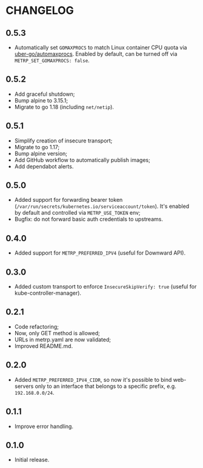 # CHANGELOG

## 0.5.3

- Automatically set `GOMAXPROCS` to match Linux container CPU quota via [uber-go/automaxprocs](https://github.com/uber-go/automaxprocs). Enabled by default, can be turned off via `METRP_SET_GOMAXPROCS: false`.

## 0.5.2

- Add graceful shutdown;
- Bump alpine to 3.15.1;
- Migrate to go 1.18 (including `net/netip`).

## 0.5.1

- Simplify creation of insecure transport;
- Migrate to go 1.17;
- Bump alpine version;
- Add GitHub workflow to automatically publish images;
- Add dependabot alerts.

## 0.5.0

- Added support for forwarding bearer token (`/var/run/secrets/kubernetes.io/serviceaccount/token`). It's enabled by default and controlled via `METRP_USE_TOKEN` env;
- Bugfix: do not forward basic auth credentials to upstreams.

## 0.4.0

- Added support for `METRP_PREFERRED_IPV4` (useful for Downward API).

## 0.3.0

- Added custom transport to enforce `InsecureSkipVerify: true` (useful for kube-controller-manager).

## 0.2.1

- Code refactoring;
- Now, only GET method is allowed;
- URLs in metrp.yaml are now validated;
- Improved README.md.

## 0.2.0

- Added `METRP_PREFERRED_IPV4_CIDR`, so now it's possible to bind web-servers only to an interface that belongs to a specific prefix, e.g. `192.168.0.0/24`.

## 0.1.1

- Improve error handling.

## 0.1.0

- Initial release.
